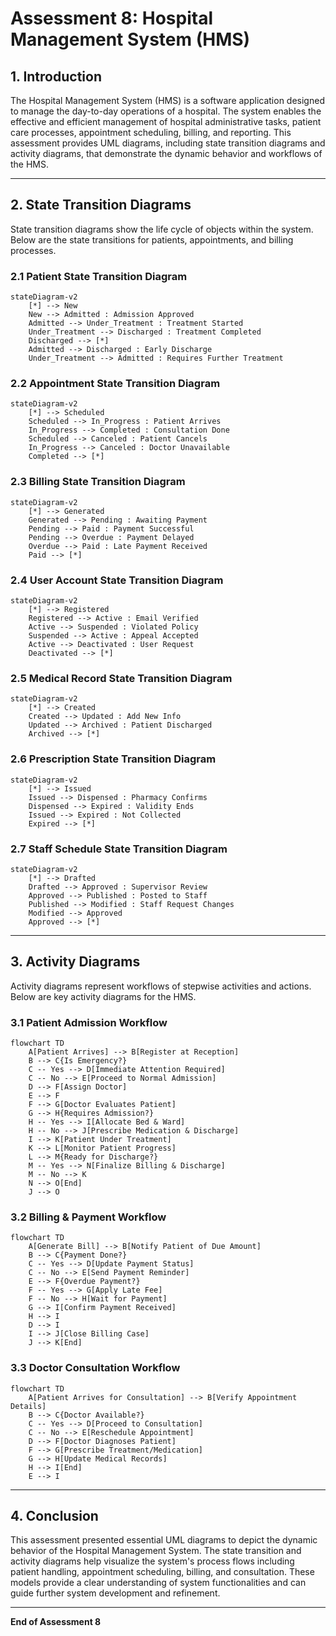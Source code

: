 # Assessment 8: Hospital Management System (HMS)

## **1. Introduction**
The Hospital Management System (HMS) is a software application designed to manage the day-to-day operations of a hospital. The system enables the effective and efficient management of hospital administrative tasks, patient care processes, appointment scheduling, billing, and reporting. This assessment provides UML diagrams, including state transition diagrams and activity diagrams, that demonstrate the dynamic behavior and workflows of the HMS.

---

## **2. State Transition Diagrams**
State transition diagrams show the life cycle of objects within the system. Below are the state transitions for patients, appointments, and billing processes.

### **2.1 Patient State Transition Diagram**
```mermaid
stateDiagram-v2
    [*] --> New
    New --> Admitted : Admission Approved
    Admitted --> Under_Treatment : Treatment Started
    Under_Treatment --> Discharged : Treatment Completed
    Discharged --> [*]
    Admitted --> Discharged : Early Discharge
    Under_Treatment --> Admitted : Requires Further Treatment
```

### **2.2 Appointment State Transition Diagram**
```mermaid
stateDiagram-v2
    [*] --> Scheduled
    Scheduled --> In_Progress : Patient Arrives
    In_Progress --> Completed : Consultation Done
    Scheduled --> Canceled : Patient Cancels
    In_Progress --> Canceled : Doctor Unavailable
    Completed --> [*]
```

### **2.3 Billing State Transition Diagram**
```mermaid
stateDiagram-v2
    [*] --> Generated
    Generated --> Pending : Awaiting Payment
    Pending --> Paid : Payment Successful
    Pending --> Overdue : Payment Delayed
    Overdue --> Paid : Late Payment Received
    Paid --> [*]
```
### **2.4 User Account State Transition Diagram**
```mermaid
stateDiagram-v2
    [*] --> Registered
    Registered --> Active : Email Verified
    Active --> Suspended : Violated Policy
    Suspended --> Active : Appeal Accepted
    Active --> Deactivated : User Request
    Deactivated --> [*]
```
### **2.5 Medical Record State Transition Diagram**
```mermaid
stateDiagram-v2
    [*] --> Created
    Created --> Updated : Add New Info
    Updated --> Archived : Patient Discharged
    Archived --> [*]

```
### **2.6 Prescription State Transition Diagram**
```mermaid
stateDiagram-v2
    [*] --> Issued
    Issued --> Dispensed : Pharmacy Confirms
    Dispensed --> Expired : Validity Ends
    Issued --> Expired : Not Collected
    Expired --> [*]

```
### **2.7 Staff Schedule State Transition Diagram**
```mermaid
stateDiagram-v2
    [*] --> Drafted
    Drafted --> Approved : Supervisor Review
    Approved --> Published : Posted to Staff
    Published --> Modified : Staff Request Changes
    Modified --> Approved
    Approved --> [*]

```


---

## **3. Activity Diagrams**
Activity diagrams represent workflows of stepwise activities and actions. Below are key activity diagrams for the HMS.

### **3.1 Patient Admission Workflow**
```mermaid
flowchart TD
    A[Patient Arrives] --> B[Register at Reception]
    B --> C{Is Emergency?}
    C -- Yes --> D[Immediate Attention Required]
    C -- No --> E[Proceed to Normal Admission]
    D --> F[Assign Doctor]
    E --> F
    F --> G[Doctor Evaluates Patient]
    G --> H{Requires Admission?}
    H -- Yes --> I[Allocate Bed & Ward]
    H -- No --> J[Prescribe Medication & Discharge]
    I --> K[Patient Under Treatment]
    K --> L[Monitor Patient Progress]
    L --> M{Ready for Discharge?}
    M -- Yes --> N[Finalize Billing & Discharge]
    M -- No --> K
    N --> O[End]
    J --> O
```

### **3.2 Billing & Payment Workflow**
```mermaid
flowchart TD
    A[Generate Bill] --> B[Notify Patient of Due Amount]
    B --> C{Payment Done?}
    C -- Yes --> D[Update Payment Status]
    C -- No --> E[Send Payment Reminder]
    E --> F{Overdue Payment?}
    F -- Yes --> G[Apply Late Fee]
    F -- No --> H[Wait for Payment]
    G --> I[Confirm Payment Received]
    H --> I
    D --> I
    I --> J[Close Billing Case]
    J --> K[End]
```

### **3.3 Doctor Consultation Workflow**
```mermaid
flowchart TD
    A[Patient Arrives for Consultation] --> B[Verify Appointment Details]
    B --> C{Doctor Available?}
    C -- Yes --> D[Proceed to Consultation]
    C -- No --> E[Reschedule Appointment]
    D --> F[Doctor Diagnoses Patient]
    F --> G[Prescribe Treatment/Medication]
    G --> H[Update Medical Records]
    H --> I[End]
    E --> I
```

---

## **4. Conclusion**
This assessment presented essential UML diagrams to depict the dynamic behavior of the Hospital Management System. The state transition and activity diagrams help visualize the system's process flows including patient handling, appointment scheduling, billing, and consultation. These models provide a clear understanding of system functionalities and can guide further system development and refinement.

---

**End of Assessment 8**
